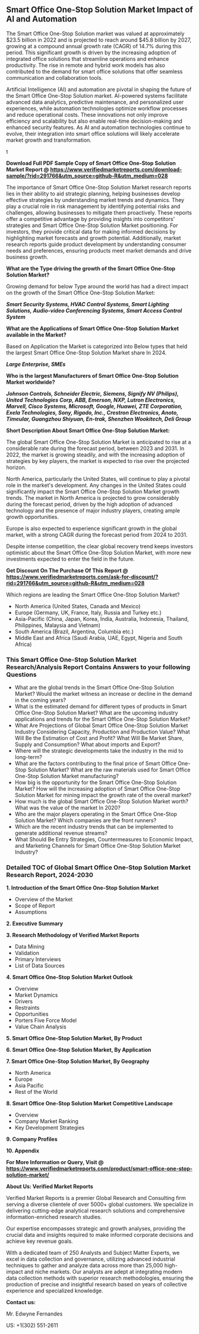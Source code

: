 <h2>Smart Office One-Stop Solution Market Impact of AI and Automation</h2><p>The Smart Office One-Stop Solution market was valued at approximately $23.5 billion in 2022 and is projected to reach around $45.8 billion by 2027, growing at a compound annual growth rate (CAGR) of 14.7% during this period. This significant growth is driven by the increasing adoption of integrated office solutions that streamline operations and enhance productivity. The rise in remote and hybrid work models has also contributed to the demand for smart office solutions that offer seamless communication and collaboration tools.</p><p>Artificial Intelligence (AI) and automation are pivotal in shaping the future of the Smart Office One-Stop Solution market. AI-powered systems facilitate advanced data analytics, predictive maintenance, and personalized user experiences, while automation technologies optimize workflow processes and reduce operational costs. These innovations not only improve efficiency and scalability but also enable real-time decision-making and enhanced security features. As AI and automation technologies continue to evolve, their integration into smart office solutions will likely accelerate market growth and transformation.</p>t</p><p id="" class=""><strong>Download Full PDF Sample Copy of Smart Office One-Stop Solution Market Report @ <a href="https://www.verifiedmarketreports.com/download-sample/?rid=291766&utm_source=github-R&utm_medium=028" target="_blank">https://www.verifiedmarketreports.com/download-sample/?rid=291766&utm_source=github-R&utm_medium=028</a></strong></p><p>The importance of&nbsp;Smart Office One-Stop Solution Market research reports lies in their ability to aid strategic planning, helping businesses develop effective strategies by understanding market trends and dynamics. They play a crucial role in risk management by identifying potential risks and challenges, allowing businesses to mitigate them proactively. These reports offer a competitive advantage by providing insights into competitors' strategies and Smart Office One-Stop Solution Market positioning. For investors, they provide critical data for making informed decisions by highlighting market forecasts and growth potential. Additionally, market research reports guide product development by understanding consumer needs and preferences, ensuring products meet market demands and drive business growth.</p><p><strong>What are the&nbsp;Type driving the growth of the Smart Office One-Stop Solution Market?</strong></p><p id="" class="">Growing demand for below Type around the world has had a direct impact on the growth of the Smart Office One-Stop Solution Market:</p><em><strong>Smart Security Systems, HVAC Control Systems, Smart Lighting Solutions, Audio-video Conferencing Systems, Smart Access Control System</strong></em></p><strong>What are the&nbsp;Applications&nbsp;of Smart Office One-Stop Solution Market available in the Market?</strong></p><p id="" class="">Based on Application the Market is categorized into Below types that held the largest Smart Office One-Stop Solution Market share In 2024.</p><em><strong>Large Enterprise, SMEs</strong></em></p><strong>Who is the largest Manufacturers of Smart Office One-Stop Solution Market worldwide?</strong></p><p><em><strong>Johnson Controls, Schneider Electric, Siemens, Signify NV (Philips), United Technologies Corp, ABB, Emerson, NXP, Lutron Electronics, Marvell, Cisco Systems, Microsoft, Google, Huawei, ZTE Corporation, Exela Technologies, Sony, Rigado, Inc., Crestron Electronics, Anoto, Timeular, Guangzhou Shiyuan, En-trak, Shenzhen Wookitech, Deli Group</strong></em></p><p id="" class=""><strong>Short Description About Smart Office One-Stop Solution Market:</strong></p><p>The global Smart Office One-Stop Solution Market is anticipated to rise at a considerable rate during the forecast period, between 2023 and 2031. In 2022, the market is growing steadily, and with the increasing adoption of strategies by key players, the market is expected to rise over the projected horizon.</p><p>North America, particularly the United States, will continue to play a pivotal role in the market's development. Any changes in the United States could significantly impact the Smart Office One-Stop Solution Market growth trends. The market in North America is projected to grow considerably during the forecast period, driven by the high adoption of advanced technology and the presence of major industry players, creating ample growth opportunities.</p><p>Europe is also expected to experience significant growth in the global market, with a strong CAGR during the forecast period from 2024 to 2031.</p><p>Despite intense competition, the clear global recovery trend keeps investors optimistic about the Smart Office One-Stop Solution Market, with more new investments expected to enter the field in the future.</p><p id="" class=""><strong>Get Discount On The Purchase Of This Report @ <a href="https://www.verifiedmarketreports.com/ask-for-discount/?rid=291766&utm_source=github-R&utm_medium=028" target="_blank">https://www.verifiedmarketreports.com/ask-for-discount/?rid=291766&utm_source=github-R&utm_medium=028</a></strong></p>Which regions are leading the Smart Office One-Stop Solution Market?</p><ul><li>North America (United States, Canada and Mexico)</li><li>Europe (Germany, UK, France, Italy, Russia and Turkey etc.)</li><li>Asia-Pacific (China, Japan, Korea, India, Australia, Indonesia, Thailand, Philippines, Malaysia and Vietnam)</li><li>South America (Brazil, Argentina, Columbia etc.)</li><li>Middle East and Africa (Saudi Arabia, UAE, Egypt, Nigeria and South Africa)</li></ul><h3 id="" class="">This Smart Office One-Stop Solution Market Research/Analysis Report Contains Answers to your following Questions</h3><ul><li>What are the global trends in the Smart Office One-Stop Solution Market? Would the market witness an increase or decline in the demand in the coming years?</li><li>What is the estimated demand for different types of products in Smart Office One-Stop Solution Market? What are the upcoming industry applications and trends for the Smart Office One-Stop Solution Market?</li><li>What Are Projections of Global Smart Office One-Stop Solution Market Industry Considering Capacity, Production and Production Value? What Will Be the Estimation of Cost and Profit? What Will Be Market Share, Supply and Consumption? What about imports and Export?</li><li>Where will the strategic developments take the industry in the mid to long-term?</li><li>What are the factors contributing to the final price of Smart Office One-Stop Solution Market? What are the raw materials used for Smart Office One-Stop Solution Market manufacturing?</li><li>How big is the opportunity for the Smart Office One-Stop Solution Market? How will the increasing adoption of Smart Office One-Stop Solution Market for mining impact the growth rate of the overall market?</li><li>How much is the global Smart Office One-Stop Solution Market worth? What was the value of the market In 2020?</li><li>Who are the major players operating in the Smart Office One-Stop Solution Market? Which companies are the front runners?</li><li>Which are the recent industry trends that can be implemented to generate additional revenue streams?</li><li>What Should Be Entry Strategies, Countermeasures to Economic Impact, and Marketing Channels for Smart Office One-Stop Solution Market Industry?</li></ul><h3 id="" class="">Detailed TOC of Global Smart Office One-Stop Solution Market Research Report, 2024-2030</h3><p id="" class=""><strong>1. Introduction of the Smart Office One-Stop Solution Market</strong></p><ul><li>Overview of the Market</li><li>Scope of Report</li><li>Assumptions</li></ul><p id="" class=""><strong>2. Executive Summary</strong></p><p id="" class=""><strong>3. Research Methodology of Verified Market Reports</strong></p><ul><li>Data Mining</li><li>Validation</li><li>Primary Interviews</li><li>List of Data Sources</li></ul><p id="" class=""><strong>4. Smart Office One-Stop Solution Market Outlook</strong></p><ul><li>Overview</li><li>Market Dynamics</li><li>Drivers</li><li>Restraints</li><li>Opportunities</li><li>Porters Five Force Model</li><li>Value Chain Analysis</li></ul><p id="" class=""><strong>5. Smart Office One-Stop Solution Market, By Product</strong></p><p id="" class=""><strong>6. Smart Office One-Stop Solution Market, By Application</strong></p><p id="" class=""><strong>7. Smart Office One-Stop Solution Market, By Geography</strong></p><ul><li>North America</li><li>Europe</li><li>Asia Pacific</li><li>Rest of the World</li></ul><p id="" class=""><strong>8. Smart Office One-Stop Solution Market Competitive Landscape</strong></p><ul><li>Overview</li><li>Company Market Ranking</li><li>Key Development Strategies</li></ul><p id="" class=""><strong>9. Company Profiles</strong></p><p id="" class=""><strong>10. Appendix</strong></p><p id="" class=""><strong>For More Information or Query, Visit @ <a href="https://www.verifiedmarketreports.com/product/smart-office-one-stop-solution-market/" target="_blank">https://www.verifiedmarketreports.com/product/smart-office-one-stop-solution-market/</a></strong></p><p id="" class=""><strong>About Us: Verified Market Reports</strong></p><p id="" class="">Verified Market Reports is a premier Global Research and Consulting firm serving a diverse clientele of over 5000+ global customers. We specialize in delivering cutting-edge analytical research solutions and comprehensive information-enriched research studies.</p><p id="" class="">Our expertise encompasses strategic and growth analyses, providing the crucial data and insights required to make informed corporate decisions and achieve key revenue goals.</p><p id="" class="">With a dedicated team of 250 Analysts and Subject Matter Experts, we excel in data collection and governance, utilizing advanced industrial techniques to gather and analyze data across more than 25,000 high-impact and niche markets. Our analysts are adept at integrating modern data collection methods with superior research methodologies, ensuring the production of precise and insightful research based on years of collective experience and specialized knowledge.</p><p id="" class=""><strong>Contact us:</strong></p><p id="" class="">Mr. Edwyne Fernandes</p><p id="" class="">US: +1(302) 551-2611</p>